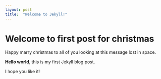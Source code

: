```yaml
---
layout: post
title:  "Welcome to Jekyll!"
---
```


# Welcome to first post for christmas

Happy marry christmas to all of you looking at this message lost in space.

**Hello world**, this is my first Jekyll blog post.

I hope you like it!
